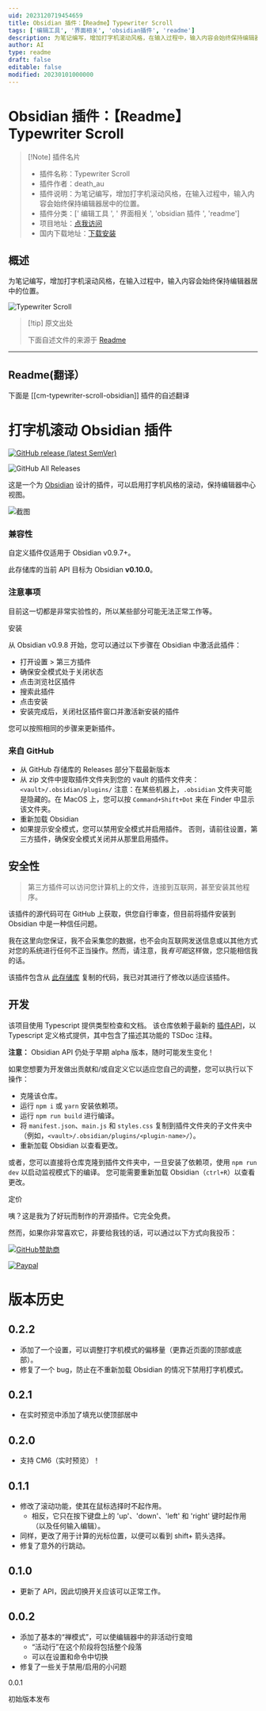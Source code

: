 ```yaml
---
uid: 2023120719454659
title: Obsidian 插件：【Readme】Typewriter Scroll
tags: ['编辑工具', '界面相关', 'obsidian插件', 'readme']
description: 为笔记编写，增加打字机滚动风格，在输入过程中，输入内容会始终保持编辑器居中的位置。
author: AI
type: readme
draft: false
editable: false
modified: 20230101000000
---
```


# Obsidian 插件：【Readme】Typewriter Scroll

> [!Note] 插件名片
> - 插件名称：Typewriter Scroll
> - 插件作者：death_au
> - 插件说明：为笔记编写，增加打字机滚动风格，在输入过程中，输入内容会始终保持编辑器居中的位置。
> - 插件分类：[' 编辑工具 ', ' 界面相关 ', 'obsidian 插件 ', 'readme']
> - 项目地址：[点我访问](https://github.com/deathau/cm-typewriter-scroll-obsidian)
> - 国内下载地址：[下载安装](https://pkmer.cn/products/plugin/pluginMarket/?cm-typewriter-scroll-obsidian)

## 概述

为笔记编写，增加打字机滚动风格，在输入过程中，输入内容会始终保持编辑器居中的位置。

![Typewriter Scroll](https://cdn.pkmer.cn/covers/cm-typewriter-scroll-obsidian.png!pkmer)

> [!tip] 原文出处
>
>下面自述文件的来源于 [Readme](https://ghproxy.net/https://raw.githubusercontent.com/deathau/cm-typewriter-scroll-obsidian/main/README.md)
>

---

## Readme(翻译）

下面是 [[cm-typewriter-scroll-obsidian]] 插件的自述翻译

# 打字机滚动 Obsidian 插件

[![GitHub release (latest SemVer)](https://img.shields.io/github/v/release/deathau/cm-typewriter-scroll-obsidian?style=for-the-badge&sort=semver)](https://github.com/deathau/cm-typewriter-scroll-obsidian/releases/latest)

![GitHub All Releases](https://img.shields.io/github/downloads/deathau/cm-typewriter-scroll-obsidian/total?style=for-the-badge)

这是一个为 [Obsidian](https://obsidian.md) 设计的插件，可以启用打字机风格的滚动，保持编辑器中心视图。

![截图](https://cdn.pkmer.cn/covers/cm-typewriter-scroll-obsidian_1_2.gif)

### 兼容性

自定义插件仅适用于 Obsidian v0.9.7+。

此存储库的当前 API 目标为 Obsidian **v0.10.0**。

### 注意事项

目前这一切都是非常实验性的，所以某些部分可能无法正常工作等。

安装

从 Obsidian v0.9.8 开始，您可以通过以下步骤在 Obsidian 中激活此插件：

- 打开设置 > 第三方插件
- 确保安全模式处于关闭状态
- 点击浏览社区插件
- 搜索此插件
- 点击安装
- 安装完成后，关闭社区插件窗口并激活新安装的插件

您可以按照相同的步骤来更新插件。

### 来自 GitHub

- 从 GitHub 存储库的 Releases 部分下载最新版本
- 从 zip 文件中提取插件文件夹到您的 vault 的插件文件夹：`<vault>/.obsidian/plugins/`
注意：在某些机器上，`.obsidian` 文件夹可能是隐藏的。在 MacOS 上，您可以按 `Command+Shift+Dot` 来在 Finder 中显示该文件夹。
- 重新加载 Obsidian
- 如果提示安全模式，您可以禁用安全模式并启用插件。
否则，请前往设置，第三方插件，确保安全模式关闭并从那里启用插件。

## 安全性

> 第三方插件可以访问您计算机上的文件，连接到互联网，甚至安装其他程序。

该插件的源代码可在 GitHub 上获取，供您自行审查，但目前将插件安装到 Obsidian 中是一种信任问题。

我在这里向您保证，我不会采集您的数据，也不会向互联网发送信息或以其他方式对您的系统进行任何不正当操作。然而，请注意，我*有可能*这样做，您只能相信我的话。

该插件包含从 [此存储库](https://github.com/azu/codemirror-typewriter-scrolling/blob/b0ac076d72c9445c96182de87d974de2e8cc56e2/typewriter-scrolling.js) 复制的代码，我已对其进行了修改以适应该插件。

## 开发

该项目使用 Typescript 提供类型检查和文档。
该仓库依赖于最新的 [插件API](https://github.com/obsidianmd/obsidian-api)，以 Typescript 定义格式提供，其中包含了描述其功能的 TSDoc 注释。

**注意：** Obsidian API 仍处于早期 alpha 版本，随时可能发生变化！

如果您想要为开发做出贡献和/或自定义它以适应您自己的调整，您可以执行以下操作：

- 克隆该仓库。
- 运行 `npm i` 或 `yarn` 安装依赖项。
- 运行 `npm run build` 进行编译。
- 将 `manifest.json`、`main.js` 和 `styles.css` 复制到插件文件夹的子文件夹中（例如，`<vault>/.obsidian/plugins/<plugin-name>/`）。
- 重新加载 Obsidian 以查看更改。

或者，您可以直接将仓库克隆到插件文件夹中，一旦安装了依赖项，使用 `npm run dev` 以启动监视模式下的编译。
您可能需要重新加载 Obsidian（`ctrl+R`）以查看更改。

定价

咦？这是我为了好玩而制作的开源插件。它完全免费。

然而，如果你非常喜欢它，非要给我钱的话，可以通过以下方式向我投币：

[![GitHub赞助商](https://img.shields.io/github/sponsors/deathau?style=social)](https://github.com/sponsors/deathau)

[![Paypal](https://img.shields.io/badge/paypal-deathau-yellow?style=social&logo=paypal)](https://paypal.me/deathau)

# 版本历史

## 0.2.2

- 添加了一个设置，可以调整打字机模式的偏移量（更靠近页面的顶部或底部）。
- 修复了一个 bug，防止在不重新加载 Obsidian 的情况下禁用打字机模式。

## 0.2.1

- 在实时预览中添加了填充以使顶部居中

## 0.2.0

- 支持 CM6（实时预览）！

## 0.1.1

- 修改了滚动功能，使其在鼠标选择时不起作用。
  - 相反，它只在按下键盘上的 'up'、'down'、'left' 和 'right' 键时起作用（以及任何输入编辑）。
- 同样，更改了用于计算的光标位置，以便可以看到 shift+ 箭头选择。
- 修复了意外的行跳动。

## 0.1.0

- 更新了 API，因此切换开关应该可以正常工作。

## 0.0.2

- 添加了基本的“禅模式”，可以使编辑器中的非活动行变暗
  - “活动行”在这个阶段将包括整个段落
  - 可以在设置和命令中切换
- 修复了一些关于禁用/启用的小问题

0.0.1

初始版本发布

